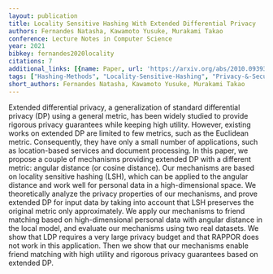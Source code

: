 ```yaml
---
layout: publication
title: Locality Sensitive Hashing With Extended Differential Privacy
authors: Fernandes Natasha, Kawamoto Yusuke, Murakami Takao
conference: Lecture Notes in Computer Science
year: 2021
bibkey: fernandes2020locality
citations: 7
additional_links: [{name: Paper, url: 'https://arxiv.org/abs/2010.09393'}]
tags: ["Hashing-Methods", "Locality-Sensitive-Hashing", "Privacy-&-Security", "Datasets"]
short_authors: Fernandes Natasha, Kawamoto Yusuke, Murakami Takao
---
```

Extended differential privacy, a generalization of standard differential
privacy (DP) using a general metric, has been widely studied to provide
rigorous privacy guarantees while keeping high utility. However, existing works
on extended DP are limited to few metrics, such as the Euclidean metric.
Consequently, they have only a small number of applications, such as
location-based services and document processing. In this paper, we propose a
couple of mechanisms providing extended DP with a different metric: angular
distance (or cosine distance). Our mechanisms are based on locality sensitive
hashing (LSH), which can be applied to the angular distance and work well for
personal data in a high-dimensional space. We theoretically analyze the privacy
properties of our mechanisms, and prove extended DP for input data by taking
into account that LSH preserves the original metric only approximately. We
apply our mechanisms to friend matching based on high-dimensional personal data
with angular distance in the local model, and evaluate our mechanisms using two
real datasets. We show that LDP requires a very large privacy budget and that
RAPPOR does not work in this application. Then we show that our mechanisms
enable friend matching with high utility and rigorous privacy guarantees based
on extended DP.